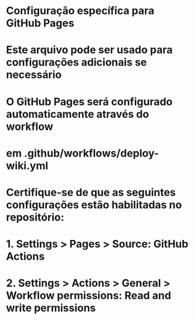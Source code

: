 # Configuração específica para GitHub Pages
# Este arquivo pode ser usado para configurações adicionais se necessário

# O GitHub Pages será configurado automaticamente através do workflow
# em .github/workflows/deploy-wiki.yml

# Certifique-se de que as seguintes configurações estão habilitadas no repositório:
# 1. Settings > Pages > Source: GitHub Actions
# 2. Settings > Actions > General > Workflow permissions: Read and write permissions

